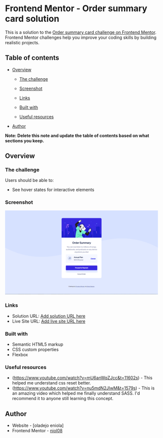 # Frontend Mentor - Order summary card solution

This is a solution to the [Order summary card challenge on Frontend Mentor](https://www.frontendmentor.io/challenges/order-summary-component-QlPmajDUj). Frontend Mentor challenges help you improve your coding skills by building realistic projects.

## Table of contents

- [Overview](#overview)

  - [The challenge](#the-challenge)
  - [Screenshot](#screenshot)
  - [Links](#links)

  - [Built with](#built-with)

  - [Useful resources](#useful-resources)

- [Author](#author)

**Note: Delete this note and update the table of contents based on what sections you keep.**

## Overview

### The challenge

Users should be able to:

- See hover states for interactive elements

### Screenshot

![](images/project_pic.PNG)

### Links

- Solution URL: [Add solution URL here](https://your-solution-url.com)
- Live Site URL: [Add live site URL here](https://your-live-site-url.com)

### Built with

- Semantic HTML5 markup
- CSS custom properties
- Flexbox

### Useful resources

- (https://www.youtube.com/watch?v=mU6anWqZJcc&t=11602s) - This helped me understand css reset better.
- (https://www.youtube.com/watch?v=nu5mdN2JIwM&t=1579s) - This is an amazing video which helped me finally understand SASS. I'd recommend it to anyone still learning this concept.

## Author

- Website - [oladejo eniola]
- Frontend Mentor - [niol08](https://www.frontendmentor.io/profile/niol08)
